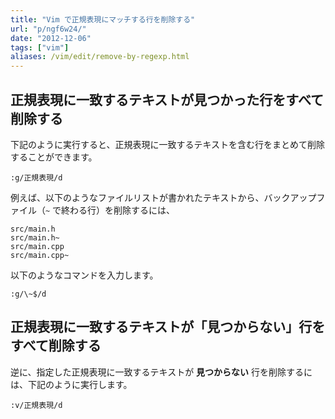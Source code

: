 ```yaml
---
title: "Vim で正規表現にマッチする行を削除する"
url: "p/ngf6w24/"
date: "2012-12-06"
tags: ["vim"]
aliases: /vim/edit/remove-by-regexp.html
---
```


正規表現に一致するテキストが見つかった行をすべて削除する
----

下記のように実行すると、正規表現に一致するテキストを含む行をまとめて削除することができます。

```vim
:g/正規表現/d
```

例えば、以下のようなファイルリストが書かれたテキストから、バックアップファイル（`~` で終わる行）を削除するには、

```
src/main.h
src/main.h~
src/main.cpp
src/main.cpp~
```

以下のようなコマンドを入力します。

```vim
:g/\~$/d
```


正規表現に一致するテキストが「見つからない」行をすべて削除する
----

逆に、指定した正規表現に一致するテキストが __見つからない__ 行を削除するには、下記のように実行します。

```vim
:v/正規表現/d
```

